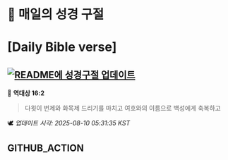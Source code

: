 # 🙏 매일의 성경 구절
# [Daily Bible verse]
## [![README에 성경구절 업데이트](https://github.com/DONGSUKA/first_test/actions/workflows/update-readme-bible.yml/badge.svg)](https://github.com/DONGSUKA/first_test/actions/workflows/update-readme-bible.yml)
<!-- START_BIBLE_VERSE -->
📖 **역대상 16:2**
> 다윗이 번제와 화목제 드리기를 마치고 여호와의 이름으로 백성에게 축복하고

🕊️ _업데이트 시각: 2025-08-10 05:31:35 KST_
  <!-- END_BIBLE_VERSE -->
## GITHUB_ACTION
